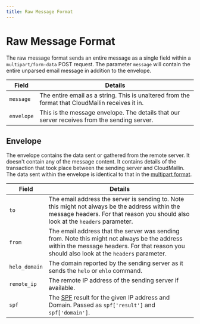 ```yaml
---
title: Raw Message Format
---
```


# Raw Message Format

The raw message format sends an entire message as a single field within a `multipart/form-data` POST request. The parameter `message` will contain the entire unparsed email message in addition to the envelope.

| Field       | Details                                                                                           |
|-------------|---------------------------------------------------------------------------------------------------|
| `message`   | The entire email as a string. This is unaltered from the format that CloudMailin receives it in.  |
| `envelope`  | This is the message envelope. The details that our server receives from the sending server.       |

## Envelope

The envelope contains the data sent or gathered from the remote server. It doesn't contain any of the message content. It contains details of the transaction that took place between the sending server and CloudMailin. The data sent within the envelope is identical to that in the [multipart format](/http_post_formats/multipart/#envelope).

| Field         | Details                                                                                                              |
|---------------|----------------------------------------------------------------------------------------------------------------------|
| `to`          | The email address the server is sending to. Note this might not always be the address within the message headers. For that reason you should also look at the `headers` parameter.                                                                                |
| `from`        | The email address that the server was sending from. Note this might not always be the address within the message headers. For that reason you should also look at the `headers` parameter. |
| `helo_domain` | The domain reported by the sending server as it sends the `helo` or `ehlo` command.                                  |
| `remote_ip`   | The remote IP address of the sending server if available.                                                            |
| `spf`         | The [SPF](/features/spf/) result for the given IP address and Domain. Passed as `spf['result']` and `spf['domain']`. |